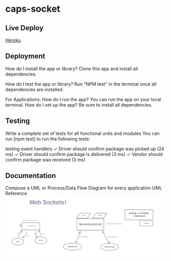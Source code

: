 # caps-socket

## Live Deploy

[Heroku](https://yamada-caps-socket.herokuapp.com/)

## Deployment

How do I install the app or library?
Clone this app and install all dependencies.

How do I test the app or library?
Run "NPM test" in the terminal once all dependencies are installed.

For Applications:
How do I run the app?
You can run the app on your local terminal.
How do I set up the app?
Be sure to install all dependencies.

## Testing

Write a complete set of tests for all functional units and modules
You can run [npm test] to run the following tests:

testing event handlers
    ✓ Driver should confirm package was picked up (24 ms)
    ✓ Driver should confirm package is delivered (3 ms)
    ✓ Vendor should confirm package was received (3 ms)


## Documentation

Compose a UML or Process/Data Flow Diagram for every application
UML Reference
![Lab12 UML](./images/Lab12-UML.png)

